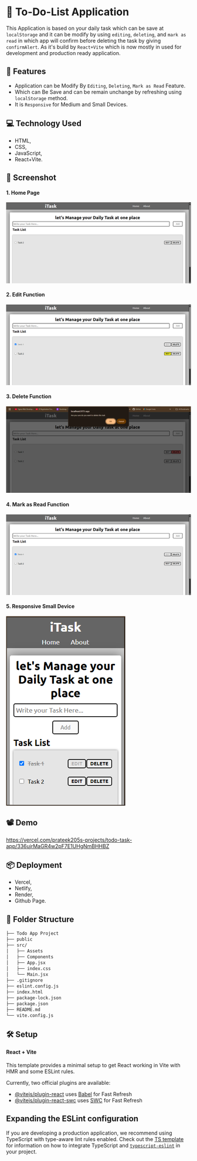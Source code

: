 # 📃 To-Do-List Application
This Application is based on your daily task which can be save at `localStorage` and it can be modify by using `editing`, `deleting`, and `mark as read` in which app will confirm before deleting the task by giving `confirmAlert`. As it's build by `React+Vite` which is now mostly in used for development and production ready application.

## 🚀 Features
- Application can be Modify By `Editing`, `Deleting`, `Mark as Read` Feature.
- Which can Be Save and can be remain unchange by refreshing using `localStorage` method.
- It is `Responsive` for Medium and Small Devices.

## 💻 Technology Used
- HTML,
- CSS,
- JavaScript,
- React+Vite.

## 📸 Screenshot
#### 1. Home Page
![Demo_Screenshot](https://github.com/prateek205/Todo_Task_App/blob/main/src/assets/todo_app.png?raw=true)

#### 2. Edit Function
![Demo_ Screnshot](https://github.com/prateek205/Todo_Task_App/blob/main/src/assets/todo_editing.png?raw=true)

#### 3. Delete Function
![Demo_ Screnshot](https://github.com/prateek205/Todo_Task_App/blob/main/src/assets/todo_deleting.png?raw=true)

#### 4. Mark as Read Function
![Demo_Screenshot](https://github.com/prateek205/Todo_Task_App/blob/main/src/assets/todo_mark-as-read.png?raw=true)

#### 5. Responsive Small Device
![Demo_Screenshot](https://github.com/prateek205/Todo_Task_App/blob/main/src/assets/todo_responsive.png?raw=true)

## 📽️ Demo
https://vercel.com/prateek205s-projects/todo-task-app/336ujrMaGR4w2pF7E1UHgNmBHHBZ

## 📦 Deployment
- Vercel,
- Netlify,
- Render,
- Github Page.

## 📂 Folder Structure
```
├── Todo App Project
├── public
├── src/
│   ├── Assets
│   ├── Components
│   ├── App.jsx
│   ├── index.css
│   └── Main.jsx
├── .gitignore
├── eslint.config.js
├── index.html
├── package-lock.json
├── package.json
├── README.md
└── vite.config.js
```

## 🛠️ Setup
#### React + Vite

This template provides a minimal setup to get React working in Vite with HMR and some ESLint rules.

Currently, two official plugins are available:

- [@vitejs/plugin-react](https://github.com/vitejs/vite-plugin-react/blob/main/packages/plugin-react) uses [Babel](https://babeljs.io/) for Fast Refresh
- [@vitejs/plugin-react-swc](https://github.com/vitejs/vite-plugin-react/blob/main/packages/plugin-react-swc) uses [SWC](https://swc.rs/) for Fast Refresh

## Expanding the ESLint configuration

If you are developing a production application, we recommend using TypeScript with type-aware lint rules enabled. Check out the [TS template](https://github.com/vitejs/vite/tree/main/packages/create-vite/template-react-ts) for information on how to integrate TypeScript and [`typescript-eslint`](https://typescript-eslint.io) in your project.

